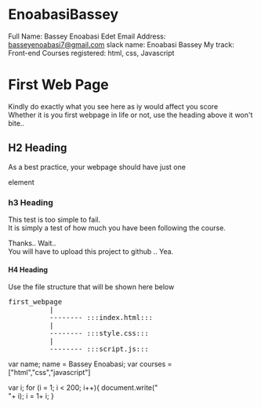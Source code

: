 # EnoabasiBassey
Full Name: Bassey Enoabasi Edet
Email Address: basseyenoabasi7@gmail.com
slack name: Enoabasi Bassey
My track: Front-end
Courses registered: html, css, Javascript

<!DOCTYPE html>
<html>
<head>
<title>First Web Page</title>
</head>
<body>
<h1>First Web Page</h1>
<p>Kindly do exactly what you see here as iy would affect you score<br/>
Whether it is you first webpage in life or not, use the heading above it won't bite..</p>
<h2> H2 Heading</h2>
<p>As a best practice, your webpage should have just one</p><p></p> element </p>
<h3>h3 Heading</h3>
<p> This test is too simple to fail.<br/>
It is simply a test of how much you have been following the course. </p>
<p>Thanks.. Wait..<br/>
    You will have to upload this project to github .. Yea.</p>

<h4>H4 Heading </h4>
<p>Use the file structure that will be shown here below</p>
<pre>first_webpage
          |
          -------- :::index.html:::
          |
          -------- :::style.css:::
          |
          -------- :::script.js:::
</pre>
</body>
</html>


var name;
name = Bassey Enoabasi;
var courses = ["html","css","javascript"]

var i;
for (i = 1; i < 200; i++){
document.write("<br>"+ i);
i = 1+ i;
} 
